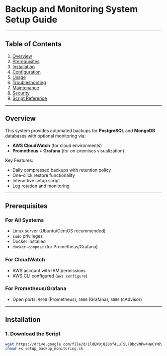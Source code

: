 # Backup and Monitoring System Setup Guide


---

## Table of Contents
1. [Overview](#overview)
2. [Prerequisites](#prerequisites)
3. [Installation](#installation)
4. [Configuration](#configuration)
5. [Usage](#usage)
6. [Troubleshooting](#troubleshooting)
7. [Maintenance](#maintenance)
8. [Security](#security)
9. [Script Reference](#script-reference)

---

## Overview

This system provides automated backups for **PostgreSQL** and **MongoDB** databases with optional monitoring via:

- **AWS CloudWatch** (for cloud environments)
- **Prometheus + Grafana** (for on-premises visualization)

Key Features:
- Daily compressed backups with retention policy
- One-click restore functionality
- Interactive setup script
- Log rotation and monitoring

---

## Prerequisites

### For All Systems
- Linux server (Ubuntu/CentOS recommended)
- `sudo` privileges
- Docker installed
- `docker-compose` (for Prometheus/Grafana)

### For CloudWatch
- AWS account with IAM permissions
- AWS CLI configured (`aws configure`)

### For Prometheus/Grafana
- Open ports: `9090` (Prometheus), `3000` (Grafana), `8080` (cAdvisor)

---

## Installation

### 1. Download the Script
```bash
wget https://drive.google.com/file/d/1ldEW0j8Z8of4LuT5LFDbd9NPw4HeCYNP/view?usp=drive_link -O setup_backup_monitoring.sh
chmod +x setup_backup_monitoring.sh
